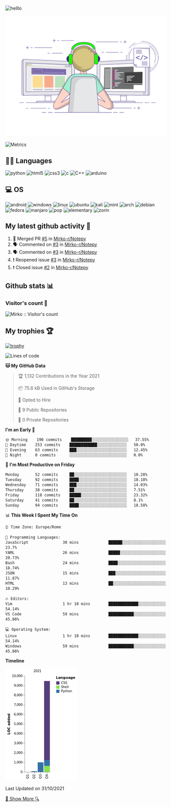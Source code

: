 #

![helllo](https://readme-typing-svg.herokuapp.com/?lines=Hello,+There!+👋;I'm+Mirko+Rovere&center=true&size=30)

![gif](https://github.com/M0-san/M0-san/blob/master/coding.gif?raw=true)

![Metrics](https://metrics.lecoq.io/Mirko-r?template=classic&base.header=0&base.activity=0&base.community=0&base.repositories=0&base.metadata=0&isocalendar=1&languages=1&rss=1&isocalendar.duration=half-year&languages.limit=30&languages.sections=most-used&languages.colors=github&languages.details=percentage&languages.threshold=0%25&languages.indepth=true&languages.categories=markup%2C%20programming&languages.recent.categories=markup%2C%20programming&languages.recent.load=300&languages.recent.days=14&rss.source=https%3A%2F%2Fanchor.fm%2Fs%2F3e44e330%2Fpodcast%2Frss&rss.limit=4&config.timezone=Europe%2FRome)

## 👩‍💻 Languages

![python](https://img.shields.io/badge/Python-3776AB?style=for-the-badge&logo=python&logoColor=white) ![html5](https://img.shields.io/badge/HTML5-E34F26?style=for-the-badge&logo=html5&logoColor=white) ![css3](https://img.shields.io/badge/CSS3-1572B6?style=for-the-badge&logo=css3&logoColor=white) ![c](https://img.shields.io/badge/C-00599C?style=for-the-badge&logo=c&logoColor=white) ![C++](https://img.shields.io/badge/C%2B%2B-00599C?style=for-the-badge&logo=c%2B%2B&logoColor=white) ![arduino](https://img.shields.io/badge/Arduino-00979D?style=for-the-badge&logo=Arduino&logoColor=white)

## 💻 OS

![android](https://img.shields.io/badge/Android-3DDC84?style=for-the-badge&logo=android&logoColor=white) ![windows](https://img.shields.io/badge/Windows-0078D6?style=for-the-badge&logo=windows&logoColor=white) ![linux](https://img.shields.io/badge/Linux-FCC624?style=for-the-badge&logo=linux&logoColor=black) ![ubuntu](https://img.shields.io/badge/Ubuntu-E95420?style=for-the-badge&logo=ubuntu&logoColor=white) ![kali](https://img.shields.io/badge/Kali_Linux-557C94?style=for-the-badge&logo=kali-linux&logoColor=white) ![mint](https://img.shields.io/badge/Linux_Mint-87CF3E?style=for-the-badge&logo=linux-mint&logoColor=white) ![arch](https://img.shields.io/badge/Arch_Linux-1793D1?style=for-the-badge&logo=arch-linux&logoColor=white) ![debian](https://img.shields.io/badge/Debian-A81D33?style=for-the-badge&logo=debian&logoColor=white) ![fedora](https://img.shields.io/badge/Fedora-294172?style=for-the-badge&logo=fedora&logoColor=white) ![manjaro](https://img.shields.io/badge/manjaro-35BF5C?style=for-the-badge&logo=manjaro&logoColor=white) ![pop](https://img.shields.io/badge/Pop!_OS-48B9C7?style=for-the-badge&logo=Pop!_OS&logoColor=white) ![elementary](https://img.shields.io/badge/Elementary%20OS-64BAFF?style=for-the-badge&logo=elementary&logoColor=white) ![zorin](https://img.shields.io/badge/Zorin%20OS-0CC1F3?style=for-the-badge&logo=zorin&logoColor=white)

## My latest github activity 🔔
<!--START_SECTION:activity-->
1. 🎉 Merged PR [#5](https://github.com/Mirko-r/Notepy/pull/5) in [Mirko-r/Notepy](https://github.com/Mirko-r/Notepy)
2. 🗣 Commented on [#3](https://github.com/Mirko-r/Notepy/issues/3) in [Mirko-r/Notepy](https://github.com/Mirko-r/Notepy)
3. 🗣 Commented on [#3](https://github.com/Mirko-r/Notepy/issues/3) in [Mirko-r/Notepy](https://github.com/Mirko-r/Notepy)
4. ❗️ Reopened issue [#3](https://github.com/Mirko-r/Notepy/issues/3) in [Mirko-r/Notepy](https://github.com/Mirko-r/Notepy)
5. ❗️ Closed issue [#2](https://github.com/Mirko-r/Notepy/issues/2) in [Mirko-r/Notepy](https://github.com/Mirko-r/Notepy)
<!--END_SECTION:activity-->

## Github stats 📊

### Visitor's count 👀

![Mirko :: Visitor's count](https://profile-counter.glitch.me/{Mirko-r}/count.svg)

## My trophies 🏆 

[![trophy](https://github-profile-trophy.vercel.app/?username=ryo-ma)](https://github.com/ryo-ma/github-profile-trophy)

<!--START_SECTION:waka-->
![Lines of code](https://img.shields.io/badge/From%20Hello%20World%20I%27ve%20Written-10543%20lines%20of%20code-blue)

**🐱 My GitHub Data** 

> 🏆 1,132 Contributions in the Year 2021
 > 
> 📦 75.6 kB Used in GitHub's Storage 
 > 
> 💼 Opted to Hire
 > 
> 📜 9 Public Repositories 
 > 
> 🔑 0 Private Repositories  
 > 
**I'm an Early 🐤** 

```text
🌞 Morning    190 commits    █████████░░░░░░░░░░░░░░░░   37.55% 
🌆 Daytime    253 commits    ████████████░░░░░░░░░░░░░   50.0% 
🌃 Evening    63 commits     ███░░░░░░░░░░░░░░░░░░░░░░   12.45% 
🌙 Night      0 commits      ░░░░░░░░░░░░░░░░░░░░░░░░░   0.0%

```
📅 **I'm Most Productive on Friday** 

```text
Monday       52 commits     ██░░░░░░░░░░░░░░░░░░░░░░░   10.28% 
Tuesday      92 commits     ████░░░░░░░░░░░░░░░░░░░░░   18.18% 
Wednesday    71 commits     ███░░░░░░░░░░░░░░░░░░░░░░   14.03% 
Thursday     38 commits     ██░░░░░░░░░░░░░░░░░░░░░░░   7.51% 
Friday       118 commits    █████░░░░░░░░░░░░░░░░░░░░   23.32% 
Saturday     41 commits     ██░░░░░░░░░░░░░░░░░░░░░░░   8.1% 
Sunday       94 commits     ████░░░░░░░░░░░░░░░░░░░░░   18.58%

```


📊 **This Week I Spent My Time On** 

```text
⌚︎ Time Zone: Europe/Rome

💬 Programming Languages: 
JavaScript               30 mins             ██████░░░░░░░░░░░░░░░░░░░   23.7% 
YAML                     26 mins             █████░░░░░░░░░░░░░░░░░░░░   20.73% 
Bash                     24 mins             ████░░░░░░░░░░░░░░░░░░░░░   18.74% 
JSON                     15 mins             ███░░░░░░░░░░░░░░░░░░░░░░   11.87% 
HTML                     13 mins             ██░░░░░░░░░░░░░░░░░░░░░░░   10.29%

🔥 Editors: 
Vim                      1 hr 10 mins        █████████████░░░░░░░░░░░░   54.14% 
VS Code                  59 mins             ███████████░░░░░░░░░░░░░░   45.86%

💻 Operating System: 
Linux                    1 hr 10 mins        █████████████░░░░░░░░░░░░   54.14% 
Windows                  59 mins             ███████████░░░░░░░░░░░░░░   45.86%

```

**Timeline**

![Chart not found](https://raw.githubusercontent.com/Mirko-r/Mirko-r/main/charts/bar_graph.png) 


 Last Updated on 31/10/2021
<!--END_SECTION:waka-->


[🔎 Show More 🔍](https://github.com/Mirko-r?tab="repositories")

